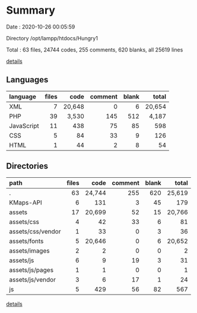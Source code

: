 # Summary

Date : 2020-10-26 00:05:59

Directory /opt/lampp/htdocs/Hungry1

Total : 63 files,  24744 codes, 255 comments, 620 blanks, all 25619 lines

[details](details.md)

## Languages
| language | files | code | comment | blank | total |
| :--- | ---: | ---: | ---: | ---: | ---: |
| XML | 7 | 20,648 | 0 | 6 | 20,654 |
| PHP | 39 | 3,530 | 145 | 512 | 4,187 |
| JavaScript | 11 | 438 | 75 | 85 | 598 |
| CSS | 5 | 84 | 33 | 9 | 126 |
| HTML | 1 | 44 | 2 | 8 | 54 |

## Directories
| path | files | code | comment | blank | total |
| :--- | ---: | ---: | ---: | ---: | ---: |
| . | 63 | 24,744 | 255 | 620 | 25,619 |
| KMaps-API | 6 | 131 | 3 | 45 | 179 |
| assets | 17 | 20,699 | 52 | 15 | 20,766 |
| assets/css | 4 | 42 | 33 | 6 | 81 |
| assets/css/vendor | 1 | 33 | 0 | 3 | 36 |
| assets/fonts | 5 | 20,646 | 0 | 6 | 20,652 |
| assets/images | 2 | 2 | 0 | 0 | 2 |
| assets/js | 6 | 9 | 19 | 3 | 31 |
| assets/js/pages | 1 | 1 | 0 | 0 | 1 |
| assets/js/vendor | 3 | 6 | 17 | 1 | 24 |
| js | 5 | 429 | 56 | 82 | 567 |

[details](details.md)
